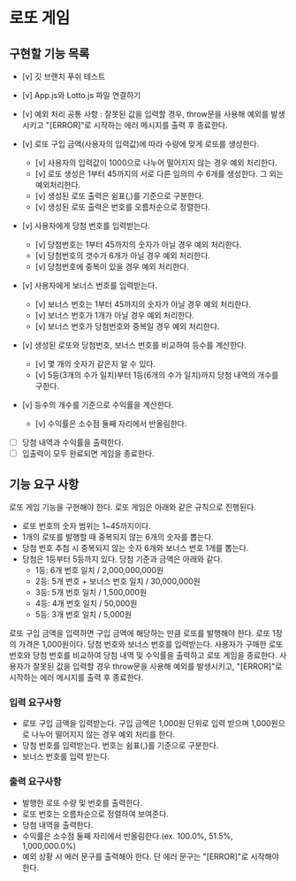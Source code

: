 # 로또 게임

## 구현할 기능 목록

- [v] 깃 브랜치 푸쉬 테스트
- [v] App.js와 Lotto.js 파일 연결하기

- [v] 예외 처리 공통 사항 : 잘못된 값을 입력할 경우, throw문을 사용해 예외를 발생시키고 "[ERROR]"로 시작하는 에러 메시지를 출력 후 종료한다.

- [v] 로또 구입 금액(사용자의 입력값)에 따라 수량에 맞게 로또를 생성한다.
  - [v] 사용자의 입력값이 1000으로 나누어 떨어지지 않는 경우 예외 처리한다.
  - [v] 로또 생성은 1부터 45까지의 서로 다른 임의의 수 6개를 생성한다. 그 외는 예외처리한다.
  - [v] 생성된 로또 출력은 쉼표(,)를 기준으로 구분한다.
  - [v] 생성된 로또 출력은 번호를 오름차순으로 정렬한다.

- [v] 사용자에게 당첨 번호를 입력받는다.
  - [v] 당첨번호는 1부터 45까지의 숫자가 아닐 경우 예외 처리한다.
  - [v] 당첨번호의 갯수가 6개가 아닐 경우 예외 처리한다.
  - [v] 당첨번호에 중복이 있을 경우 예외 처리한다.

- [v] 사용자에게 보너스 번호를 입력받는다.
  - [v] 보너스 번호는 1부터 45까지의 숫자가 아닐 경우 예외 처리한다.
  - [v] 보너스 번호가 1개가 아닐 경우 예외 처리한다.
  - [v] 보너스 번호가 당첨번호와 중복일 경우 예외 처리한다.

- [v] 생성된 로또와 당첨번호, 보너스 번호를 비교하여 등수를 계산한다.
  - [v] 몇 개의 숫자가 같은지 알 수 있다.
  - [v] 5등(3개의 수가 일치)부터 1등(6개의 수가 일치)까지 당첨 내역의 개수를 구한다.

- [v] 등수의 개수를 기준으로 수익률을 계산한다.
  - [v] 수익률은 소수점 둘째 자리에서 반올림한다.

- [ ] 당첨 내역과 수익률을 출력한다.
- [ ] 입출력이 모두 완료되면 게임을 종료한다. 

## 기능 요구 사항
로또 게임 기능을 구현해야 한다.
로또 게임은 아래와 같은 규칙으로 진행된다.

- 로또 번호의 숫자 범위는 1~45까지이다.
- 1개의 로또를 발행할 때 중복되지 않는 6개의 숫자를 뽑는다.
- 당첨 번호 추첨 시 중복되지 않는 숫자 6개와 보너스 번호 1개를 뽑는다.
- 당첨은 1등부터 5등까지 있다. 당첨 기준과 금액은 아래와 같다.
  - 1등: 6개 번호 일치 / 2,000,000,000원
  - 2등: 5개 번호 + 보너스 번호 일치 /  30,000,000원
  - 3등: 5개 번호 일치 / 1,500,000원
  - 4등: 4개 번호 일치 / 50,000원
  - 5등: 3개 번호 일치 / 5,000원

로또 구입 금액을 입력하면 구입 금액에 해당하는 만큼 로또를 발행해야 한다.
로또 1장의 가격은 1,000원이다.
당첨 번호와 보너스 번호를 입력받는다.
사용자가 구매한 로또 번호와 당첨 번호를 비교하여 당첨 내역 및 수익률을 출력하고 로또 게임을 종료한다.
사용자가 잘못된 값을 입력할 경우 throw문을 사용해 예외를 발생시키고, "[ERROR]"로 시작하는
에러 메시지를 출력 후 종료한다.

### 입력 요구사항

- 로또 구입 금액을 입력받는다. 구입 금액은 1,000원 단위로 입력 받으며 1,000원으로 나누어 떨어지지 않는 경우 예외 처리를 한다.
- 당첨 번호를 입력받는다. 번호는 쉼표(,)를 기준으로 구분한다.
- 보너스 번호를 입력 받는다.

### 출력 요구사항

- 발행한 로또 수량 및 번호를 출력한다.
- 로또 번호는 오름차순으로 정렬하여 보여준다.
- 당첨 내역을 출력한다.
- 수익률은 소수점 둘째 자리에서 반올림한다.(ex. 100.0%, 51.5%, 1,000,000.0%)
- 예외 상황 시 에러 문구를 출력해야 한다. 단 에러 문구는 "[ERROR]"로 시작해야 한다.
